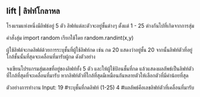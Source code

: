 ## lift | ลิฟท์โกลาหล
โรงแรมแห่งหนึ่งมีลิฟธ์อยู่ 5 ตัว ลิฟท์แต่ละตัวจะอยู่ชั้นต่างๆ ตั้งแต่ 1 - 25 ต่างกันไปที่เกิดจากการสุ่ม

คำสั่งสุ่ม import random เรียกใช้โดย random.randint(x,y)

ผู้ใช้ลิฟต์จะกดลิฟต์ด้วยการระบุชั้นที่ผู้ใช้ลิฟท์กด เช่น กด 20 แสดงว่าอยู่ชั้น 20
จากนั้นลิฟท์ตัวที่อยู่ใกล้ชั้นนั้นที่สุดจะเคลื่อนที่มารับผู้กด ดังตัวอย่าง

จงเขียนโปรแกรมสุ่มเลขที่อยู่ของลิฟท์ทั้ง 5 ตัว และให้ผู้ใช้ป้อนชั้นที่กด แล้วแสดงผลลัพธ์เป็นลิฟท์ตัวที่ใกล้ที่สุดที่จะเคลื่อนที่มารับ
หากลิฟท์ตัวที่ใกล้ที่สุดมีเหมือนกันหลายตัวให้เลือกตัวที่มีค่าน้อยที่สุด


ตัวอย่างการทำงาน
Input: 19   #ระบุชั้นที่กดลิฟท์ (1-25)
4           #ผลลัพธ์คือเลขลิฟท์ตัวที่เคลื่อนที่มารับ